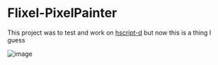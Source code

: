 # Flixel-PixelPainter

This project was to test and work on [hscript-d](https://github.com/CaptainBaldi/hscript-d) but now this is a thing I guess

![image](https://github.com/CaptainBaldi/GitHub-PixelPainter/assets/86160807/8da70785-2f91-47d8-b211-9c31c86e416c)
